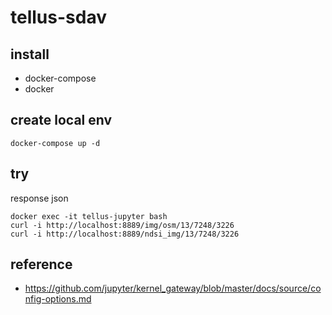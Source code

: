 # tellus-sdav

## install
- docker-compose
- docker

## create local env
```
docker-compose up -d
```

## try
response json
```
docker exec -it tellus-jupyter bash
curl -i http://localhost:8889/img/osm/13/7248/3226
curl -i http://localhost:8889/ndsi_img/13/7248/3226
```

## reference
- https://github.com/jupyter/kernel_gateway/blob/master/docs/source/config-options.md

